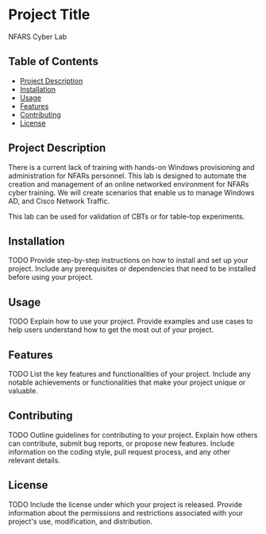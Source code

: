 # Project Title

NFARS Cyber Lab

## Table of Contents

- [Project Description](#project-description)
- [Installation](#installation)
- [Usage](#usage)
- [Features](#features)
- [Contributing](#contributing)
- [License](#license)

## Project Description

There is a current lack of training with hands-on Windows provisioning and administration for NFARs personnel. This lab is designed to automate the creation and management of an online networked environment for NFARs cyber training. We will create scenarios that enable us to manage Windows AD, and Cisco Network Traffic.

This lab can be used for validation of CBTs or for table-top experiments.

## Installation

TODO
Provide step-by-step instructions on how to install and set up your project. Include any prerequisites or dependencies that need to be installed before using your project.

## Usage

TODO
Explain how to use your project. Provide examples and use cases to help users understand how to get the most out of your project.

## Features

TODO
List the key features and functionalities of your project. Include any notable achievements or functionalities that make your project unique or valuable.

## Contributing

TODO
Outline guidelines for contributing to your project. Explain how others can contribute, submit bug reports, or propose new features. Include information on the coding style, pull request process, and any other relevant details.

## License

TODO
Include the license under which your project is released. Provide information about the permissions and restrictions associated with your project's use, modification, and distribution.
